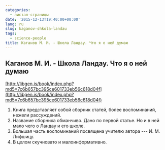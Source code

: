 ```yaml
---
categories:
  - листая-страницы
date: '2015-12-13T19:40:00+00:00'
lang: ru
slug: kaganov-shkola-landau
tags:
  - science-people
title: Каганов М. И. - Школа Ландау. Что я о ней думаю
---
```


## Каганов М. И. - Школа Ландау. Что я о ней думаю

[http://libgen.is/book/index.php?md5=7c6b657bc395ce601733eb56c618d04f](http://libgen.is/book/index.php?md5=7c6b657bc395ce601733eb56c618d04f)  

<!--more-->

1.  Книга представляет собой сборник статей, более воспоминаний, нежели рассуждений.
2.  Название сборника обманчиво. Дано по первой статье. Но и в ней мало чего о Ландау и его школе.
3.  Большая часть воспоминаний посвящена учителю автора --- И. М. Лифшицу.
4.  В целом скучновато и малоинформативно.
